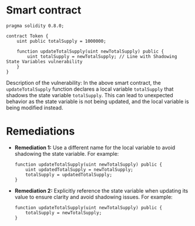 # Smart contract

```solidity
pragma solidity 0.8.0;

contract Token {
    uint public totalSupply = 1000000;
    
    function updateTotalSupply(uint newTotalSupply) public {
        uint totalSupply = newTotalSupply; // Line with Shadowing State Variables vulnerability
    }
}
```

Description of the vulnerability: In the above smart contract, the `updateTotalSupply` function declares a local variable `totalSupply` that shadows the state variable `totalSupply`. This can lead to unexpected behavior as the state variable is not being updated, and the local variable is being modified instead.

# Remediations

- **Remediation 1:** Use a different name for the local variable to avoid shadowing the state variable. For example:
  
  ```solidity
  function updateTotalSupply(uint newTotalSupply) public {
      uint updatedTotalSupply = newTotalSupply;
      totalSupply = updatedTotalSupply;
  }
  ```

- **Remediation 2:** Explicitly reference the state variable when updating its value to ensure clarity and avoid shadowing issues. For example:
  
  ```solidity
  function updateTotalSupply(uint newTotalSupply) public {
      totalSupply = newTotalSupply;
  }
  ```